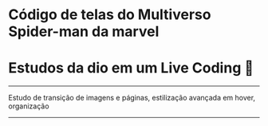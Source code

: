 # Código de telas do Multiverso Spider-man da marvel
# Estudos da dio em um Live Coding 🎥

<!-- Elementos de esutudo -->

***
Estudo de transição de imagens e páginas, estilização avançada em hover, organização 
***


